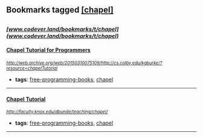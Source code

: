 ## Bookmarks tagged [[chapel]](https://www.codever.land/search?q=[chapel])

_<sup><sup>[www.codever.land/bookmarks/t/chapel](www.codever.land/bookmarks/t/chapel)</sup></sup>_
---
#### [Chapel Tutorial for Programmers](http://web.archive.org/web/20150310075109/http://cs.colby.edu/kgburke/?resource=chapelTutorial)
_<sup>http://web.archive.org/web/20150310075109/http://cs.colby.edu/kgburke/?resource=chapelTutorial</sup>_

* **tags**: [free-programming-books](../tagged/free-programming-books.md), [chapel](../tagged/chapel.md)
---
#### [Chapel Tutorial](http://faculty.knox.edu/dbunde/teaching/chapel/)
_<sup>http://faculty.knox.edu/dbunde/teaching/chapel/</sup>_

* **tags**: [free-programming-books](../tagged/free-programming-books.md), [chapel](../tagged/chapel.md)
---
